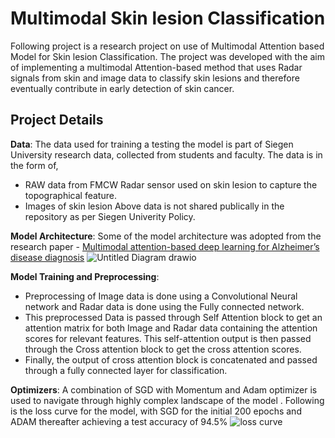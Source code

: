 # Multimodal Skin lesion Classification

Following project is a research project on use of Multimodal Attention based Model for Skin lesion Classification. The project was developed with the aim of implementing a multimodal Attention-based method that uses Radar signals from skin and image data to classify skin lesions and therefore eventually contribute in early detection of skin cancer.

## Project Details



**Data**: The data used for training a testing the model is part of Siegen University research data, collected from students and faculty. The data is in the form of,
- RAW data from FMCW Radar sensor used on skin lesion to capture the topographical feature.
- Images of skin lesion
Above data is not shared publically in the repository as per Siegen Univerity Policy.

**Model Architecture**: Some of the model architecture was adopted from the research paper - [Multimodal attention-based deep learning for Alzheimer’s disease diagnosis](https://academic.oup.com/jamia/article/29/12/2014/6712292?login=true) 
![Untitled Diagram drawio](https://github.com/ShantanuShirsath/Multimodal-skin-lesion-classification/assets/130396026/89fcffde-612f-406c-905f-61b60db00d2e)



**Model Training and Preprocessing**:  
- Preprocessing of Image data is done using a Convolutional Neural network and Radar data is done using the Fully connected network.
- This preprocessed Data is passed through Self Attention block to get an attention matrix for both Image and Radar data containing the attention scores for relevant features. This self-attention output is then passed through the Cross attention block to get the cross attention scores.
- Finally, the output of cross attention block is concatenated and passed through a fully connected layer for classification.

**Optimizers**:
A combination of SGD with Momentum and Adam optimizer is used to navigate through highly complex landscape of the model . Following is the loss curve for the model, with SGD for the initial 200 epochs and ADAM thereafter achieving a test accuracy of 94.5%
![loss curve](https://github.com/ShantanuShirsath/Multimodal-skin-lesion-classification/assets/130396026/fb6cf39c-c06d-494b-ae43-9d22818e3b77)

